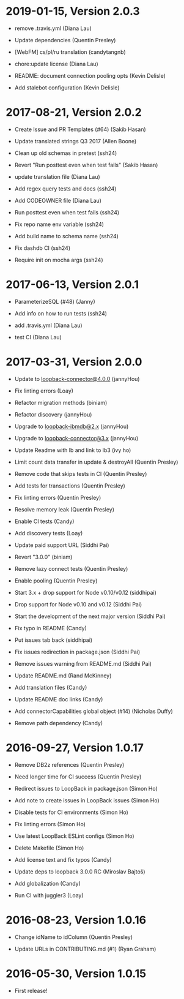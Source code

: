 2019-01-15, Version 2.0.3
=========================

 * remove .travis.yml (Diana Lau)

 * Update dependencies (Quentin Presley)

 * [WebFM] cs/pl/ru translation (candytangnb)

 * chore:update license (Diana Lau)

 * README: document connection pooling opts (Kevin Delisle)

 * Add stalebot configuration (Kevin Delisle)


2017-08-21, Version 2.0.2
=========================

 * Create Issue and PR Templates (#64) (Sakib Hasan)

 * Update translated strings Q3 2017 (Allen Boone)

 * Clean up old schemas in pretest (ssh24)

 * Revert "Run posttest even when test fails" (Sakib Hasan)

 * update translation file (Diana Lau)

 * Add regex query tests and docs (ssh24)

 * Add CODEOWNER file (Diana Lau)

 * Run posttest even when test fails (ssh24)

 * Fix repo name env variable (ssh24)

 * Add build name to schema name (ssh24)

 * Fix dashdb CI (ssh24)

 * Require init on mocha args (ssh24)


2017-06-13, Version 2.0.1
=========================

 * ParameterizeSQL (#48) (Janny)

 * Add info on how to run tests (ssh24)

 * add .travis.yml (Diana Lau)

 * test CI (Diana Lau)


2017-03-31, Version 2.0.0
=========================

 * Update to loopback-connector@4.0.0 (jannyHou)

 * Fix linting errors (Loay)

 * Refactor migration methods (biniam)

 * Refactor discovery (jannyHou)

 * Upgrade to loopback-ibmdb@2.x (jannyHou)

 * Upgrade to loopback-connector@3.x (jannyHou)

 * Update Readme with lb and link to lb3 (ivy ho)

 * Limit count data transfer in update & destroyAll (Quentin Presley)

 * Remove code that skips tests in CI (Quentin Presley)

 * Add tests for transactions (Quentin Presley)

 * Fix linting errors (Quentin Presley)

 * Resolve memory leak (Quentin Presley)

 * Enable CI tests (Candy)

 * Add discovery tests (Loay)

 * Update paid support URL (Siddhi Pai)

 * Revert "3.0.0" (biniam)

 * Remove lazy connect tests (Quentin Presley)

 * Enable pooling (Quentin Presley)

 * Start 3.x + drop support for Node v0.10/v0.12 (siddhipai)

 * Drop support for Node v0.10 and v0.12 (Siddhi Pai)

 * Start the development of the next major version (Siddhi Pai)

 * Fix typo in README (Candy)

 * Put issues tab back (siddhipai)

 * Fix issues redirection in package.json (Siddhi Pai)

 * Remove issues warning from README.md (Siddhi Pai)

 * Update README.md (Rand McKinney)

 * Add translation files (Candy)

 * Update README doc links (Candy)

 * Add connectorCapabilities global object (#14) (Nicholas Duffy)

 * Remove path dependency (Candy)


2016-09-27, Version 1.0.17
==========================

 * Remove DB2z references (Quentin Presley)

 * Need longer time for CI success (Quentin Presley)

 * Redirect issues to LoopBack in package.json (Simon Ho)

 * Add note to create issues in LoopBack issues (Simon Ho)

 * Disable tests for CI environments (Simon Ho)

 * Fix linting errors (Simon Ho)

 * Use latest LoopBack ESLint configs (Simon Ho)

 * Delete Makefile (Simon Ho)

 * Add license text and fix typos (Candy)

 * Update deps to loopback 3.0.0 RC (Miroslav Bajtoš)

 * Add globalization (Candy)

 * Run CI with juggler3 (Loay)


2016-08-23, Version 1.0.16
==========================

 * Change idName to idColumn (Quentin Presley)

 * Update URLs in CONTRIBUTING.md (#1) (Ryan Graham)


2016-05-30, Version 1.0.15
==========================

 * First release!
